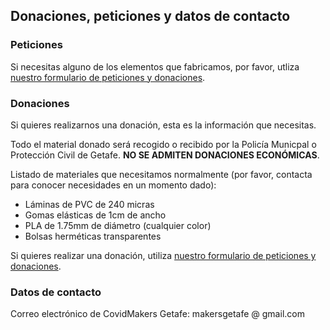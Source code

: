## <a name="donaciones">Donaciones, peticiones y datos de contacto</a>

### Peticiones

Si necesitas alguno de los elementos que fabricamos, por favor, utliza [nuestro formulario de peticiones y donaciones](https://forms.gle/9Kx28h5UoWYbexhH8).

### Donaciones

Si quieres realizarnos una donación, esta es la información que necesitas.

Todo el material donado será recogido o recibido por la Policía Municpal o Protección Civil de Getafe. **NO SE ADMITEN DONACIONES ECONÓMICAS**.

Listado de materiales que necesitamos normalmente (por favor, contacta para conocer necesidades en un momento dado):

* Láminas de PVC de 240 micras
* Gomas elásticas de 1cm de ancho
* PLA de 1.75mm de diámetro (cualquier color)
* Bolsas herméticas transparentes

Si quieres realizar una donación, utiliza [nuestro formulario de peticiones y donaciones](https://forms.gle/9Kx28h5UoWYbexhH8).

### Datos de contacto

Correo electrónico de CovidMakers Getafe: makersgetafe @ gmail.com
